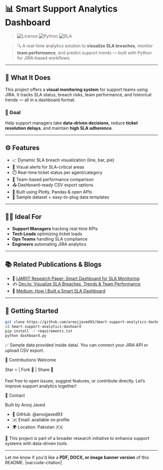 # 📊 Smart Support Analytics Dashboard
> ![License](https://img.shields.io/github/license/aroojjaved93/Smart-support-analytics-dashoard)
![Python](https://img.shields.io/badge/Made%20with-Python-blue)
![SLA](https://img.shields.io/badge/Focus-SLA%20Monitoring-orange)

> 🔍 A real-time analytics solution to **visualize SLA breaches**, monitor **team performance**, and predict support trends — built with Python for JIRA-based workflows.



---

## 🚀 What It Does

This project offers a **visual monitoring system** for support teams using JIRA. It tracks SLA status, breach risks, team performance, and historical trends — all in a dashboard format.

### 🎯 Goal
Help support managers take **data-driven decisions**, reduce **ticket resolution delays**, and maintain **high SLA adherence**.

---

## ⚙️ Features

- 📈 Dynamic SLA breach visualization (line, bar, pie)
- 🧠 Visual alerts for SLA-critical areas
- ⏱️ Real-time ticket status per agent/category
- 💼 Team-based performance comparison
- 📤 Dashboard-ready CSV export options
- 🔄 Built using Plotly, Pandas & open APIs
- 📁 Sample dataset + easy-to-plug data templates

---

## 🧑‍💼 Ideal For

- **Support Managers** tracking real-time KPIs
- **Tech Leads** optimizing ticket loads
- **Ops Teams** handling SLA compliance
- **Engineers** automating JIRA analytics

---

## 📚 Related Publications & Blogs

- 📄 [IJARIIT Research Paper: Smart Dashboard for SLA Monitoring](https://www.ijariit.com/manuscript/ai-powered-dashboard-for-sla-monitoring-and-team-performance-in-jira/)
- ✍️ [Dev.to: Visualize SLA Breaches, Trends & Team Performance](https://dev.to/aroojjaved93/smart-support-analytics-dashboard-visualize-sla-breaches-trends-team-performance-26og)
- 📝 [Medium: How I Built a Smart SLA Dashboard](https://aroojjaved93.medium.com/how-i-built-a-smart-sla-dashboard-to-predict-breaches-and-boost-support-efficiency-8ca9e8cd7dfc)

---

## 🚀 Getting Started

```bash
git clone https://github.com/aroojjaved93/Smart-support-analytics-dashoard.git
cd Smart-support-analytics-dashoard
pip install -r requirements.txt
python dashboard.py

```

✅ Sample data provided inside data/. You can connect your JIRA API or upload CSV export.



🙌 Contributions Welcome

Star ⭐ | Fork 🍴 | Share 🔁

Feel free to open issues, suggest features, or contribute directly. Let’s improve support analytics together!



📩 Contact

Built by Arooj Javed
- 🔗 GitHub: @aroojjaved93
- ✉️ Email: available on profile
- 🌍 Location: Pakistan 🇵🇰



📌 This project is part of a broader research initiative to enhance support systems with data-driven tools.

---

Let me know if you'd like a **PDF, DOCX, or image banner version** of this README. |oai:code-citation|
